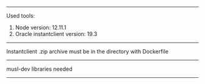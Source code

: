******************************************

Used tools:

  1) Node version: 12.11.1
  2) Oracle instantclient version: 19.3

******************************************

Instantclient .zip archive must be in the
directory with Dockerfile

******************************************

musl-dev libraries needed

******************************************
